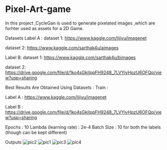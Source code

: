 # Pixel-Art-game
In this project ,CycleGan is used to generate pixelated images ,which are furhter used as assets for a 2D Game.
 
 Datasets
Label A :
dataset 1: https://www.kaggle.com/lijiyu/imagenet

dataset 2: https://www.kaggle.com/sarthak4u/aimages

Label B:
dataset 1: https://www.kaggle.com/sarthak4u/bimages

dataset 2: https://drive.google.com/file/d/1ko4sGkiIppFH9248_7LVYiyHpzU6OFQp/view?usp=sharing

Best Results Are Obtained Using
Datasets :
Train :

Label A : https://www.kaggle.com/lijiyu/imagenet

Label B : https://drive.google.com/file/d/1ko4sGkiIppFH9248_7LVYiyHpzU6OFQp/view?usp=sharing

Epochs : 10
Lambda (learning rate) : 2e-4
Batch Size : 10 for both the labels (though can be kept different)

Outputs
![pic2](https://user-images.githubusercontent.com/73524022/152662128-bc4608ec-315c-4e54-be3b-41c7ea1d3c2a.png)
![pic1](https://user-images.githubusercontent.com/73524022/152662130-2aff6799-ebb3-40ca-9637-e8243da01f03.png)
![pic3](https://user-images.githubusercontent.com/73524022/152662133-f33b0941-70ed-4e08-9e3a-ac67f33db025.png)
![pic4](https://user-images.githubusercontent.com/73524022/152662134-8e646fed-3439-49be-911b-7f51569cab43.png)
